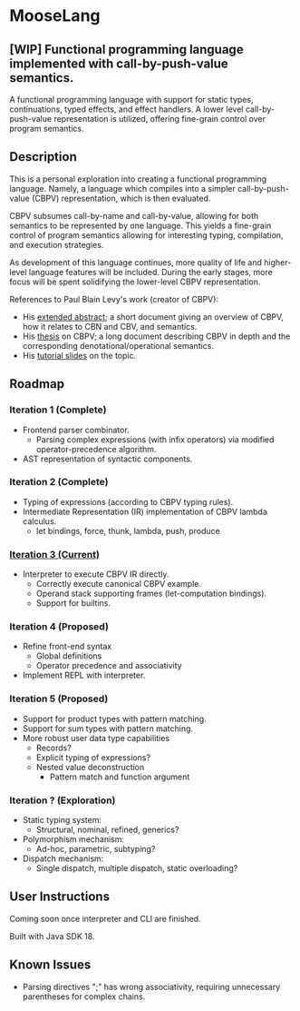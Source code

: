 # MooseLang

## [WIP] Functional programming language implemented with call-by-push-value semantics.
A functional programming language with support for static types, continuations, typed effects, and effect handlers.
A lower level call-by-push-value representation is utilized, offering fine-grain control over program semantics.

## Description
This is a personal exploration into creating a functional programming language.
Namely, a language which compiles into a simpler call-by-push-value (CBPV) representation,
which is then evaluated.

CBPV subsumes call-by-name and call-by-value,
allowing for both semantics to be represented by one language.
This yields a fine-grain control of program semantics allowing for interesting typing, compilation, and execution strategies.

As development of this language continues, more quality of life and higher-level language features will be included.
During the early stages, more focus will be spent solidifying the lower-level CBPV representation.

References to Paul Blain Levy's work (creator of CBPV):
- His [extended abstract](https://www.cs.bham.ac.uk/~pbl/papers/tlca99.pdf); a short document giving an overview of CBPV, how it relates to CBN and CBV, and semantics.
- His [thesis](https://www.cs.bham.ac.uk/~pbl/papers/thesisqmwphd.pdf) on CBPV; a long document describing CBPV in depth and the corresponding denotational/operational semantics.
- His [tutorial slides](https://www.cs.bham.ac.uk/~pbl/papers/cbpvefftt.pdf) on the topic.

## Roadmap
### Iteration 1 (Complete)
- Frontend parser combinator.
  - Parsing complex expressions (with infix operators) via modified operator-precedence algorithm.
- AST representation of syntactic components.

### Iteration 2 (Complete)
- Typing of expressions (according to CBPV typing rules).
- Intermediate Representation (IR) implementation of CBPV lambda calculus.
  - let bindings, force, thunk, lambda, push, produce

### <u>Iteration 3 (Current)</u>
- Interpreter to execute CBPV IR directly.
  - Correctly execute canonical CBPV example.
  - Operand stack supporting frames (let-computation bindings).
  - Support for builtins.

### Iteration 4 (Proposed)
- Refine front-end syntax
  - Global definitions
  - Operator precedence and associativity
- Implement REPL with interpreter.

### Iteration 5 (Proposed)
- Support for product types with pattern matching.
- Support for sum types with pattern matching.
- More robust user data type capabilities
  - Records?
  - Explicit typing of expressions?
  - Nested value deconstruction
    - Pattern match and function argument

### Iteration ? (Exploration)
- Static typing system:
  - Structural, nominal, refined, generics?
- Polymorphism mechanism:
  - Ad-hoc, parametric, subtyping?
- Dispatch mechanism:
  - Single dispatch, multiple dispatch, static overloading?

## User Instructions
Coming soon once interpreter and CLI are finished.

Built with Java SDK 18.

## Known Issues
- Parsing directives ";" has wrong associativity, requiring unnecessary parentheses for complex chains.
